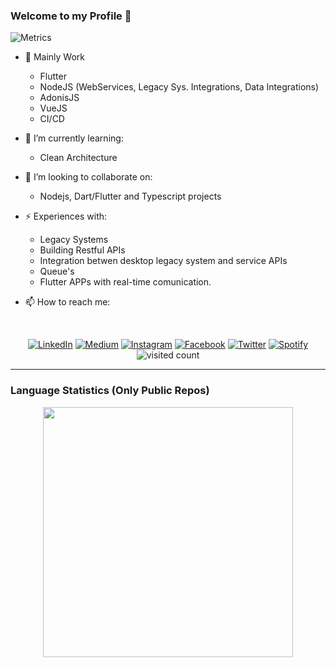 ### Welcome to my Profile 👋

![Metrics](https://metrics.lecoq.io/vinicioslc)

- 🦾 Mainly Work

  - Flutter
  - NodeJS (WebServices, Legacy Sys. Integrations, Data Integrations)
  - AdonisJS
  - VueJS
  - CI/CD

- 🌱 I’m currently learning: 

  - Clean Architecture
  
- 👯 I’m looking to collaborate on:

  - Nodejs, Dart/Flutter and Typescript projects

- ⚡ Experiences with:
  - Legacy Systems
  - Building Restful APIs
  - Integration betwen desktop legacy system and service APIs 
  - Queue's
  - Flutter APPs with real-time comunication.

- 📫 How to reach me:

<div align="center">
 <br>
  
<a href="https://www.linkedin.com/in/vinicioslc" target="_blank"><img src="https://img.shields.io/badge/LinkedIn-%230077B5.svg?&style=flat-square&logo=linkedin&logoColor=white" alt="LinkedIn"></a>
<a href="https://medium.com/@vinicioslc" target="_blank"><img src="https://img.shields.io/badge/Medium-%23575757.svg?&style=flat-square&logo=medium&logoColor=white" alt="Medium"></a>
<a href="https://www.instagram.com/vinicioslc" target="_blank"><img src="https://img.shields.io/badge/Instagram-%23E4405F.svg?&style=flat-square&logo=instagram&logoColor=white" alt="Instagram"></a>
<a href="https://www.facebook.com/vinicioslc" target="_blank"><img src="https://img.shields.io/badge/Facebook-%231877F2.svg?&style=flat-square&logo=facebook&logoColor=white" alt="Facebook"></a>
<a href="https://twitter.com/vinicioslc" target="_blank"><img src="https://img.shields.io/badge/Twitter-%2303A9F4.svg?&style=flat-square&logo=twitter&logoColor=white" alt="Twitter"></a>
<a href="https://open.spotify.com/user/12175899112" target="_blank"><img src="https://img.shields.io/badge/Spotify-%231ED760.svg?&style=flat-square&logo=spotify&logoColor=white" alt="Spotify"></a>
![visited count](https://visitor-badge.laobi.icu/badge?page_id=vinicioslc)
</div>

<hr>

<h3>Language Statistics (Only Public Repos)</h3>

<center>
    <table align="center">
      <tr
          <td>
            <img width="400px" align="center" src="https://github-readme-stats.vercel.app/api/top-langs/?username=vinicioslc&hide=html,rich%20text%20format&layout=compact&count_private=true&hide_border=true" />               
          </td>
      </tr>  
    </table>
</center>


<!--

<!--
**vinicioslc/vinicioslc** is a ✨ _special_ ✨ repository because its `README.md` (this file) appears on your GitHub profile.





Here are some ideas to get you started:

- 🔭 I’m currently working on ...
- 🌱 I’m currently learning ...
- 👯 I’m looking to collaborate on ...
- 🤔 I’m looking for help with ...
- 💬 Ask me about anything
- 📫 How to reach me:
https://www.linkedin.com/vinicioslc
[I write stuffy in portuguese](https://medium.com/@vinicioslc)
- 😄 Pronouns: he / him
- ⚡ Fun fact: ...
-->

